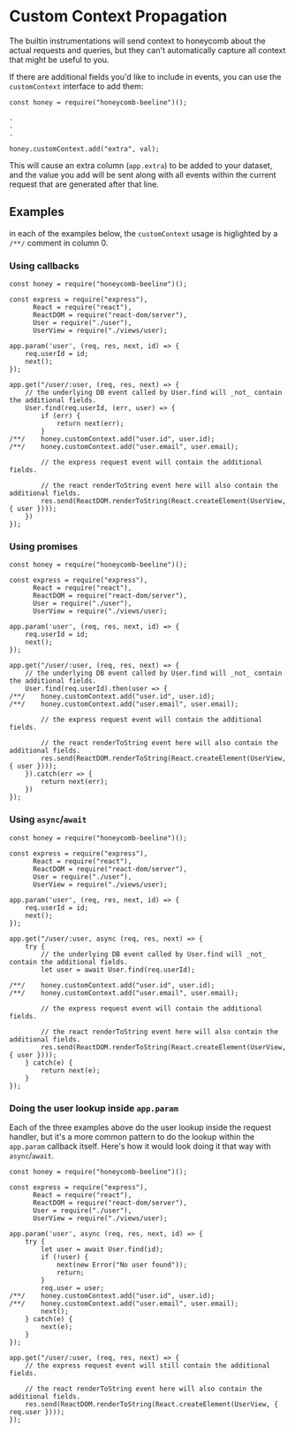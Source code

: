 # Custom Context Propagation

The builtin instrumentations will send context to honeycomb about the actual requests and queries, but they can't automatically capture all context that might be useful to you.

If there are additional fields you'd like to include in events, you can use the `customContext` interface to add them:

```
const honey = require("honeycomb-beeline")();

.
.
.

honey.customContext.add("extra", val);
```

This will cause an extra column (`app.extra`) to be added to your dataset, and the value you add will be sent along with all events within the current request that are generated after that line.

## Examples

in each of the examples below, the `customContext` usage is higlighted by a `/**/` comment in column 0.

### Using callbacks

```
const honey = require("honeycomb-beeline")();

const express = require("express"),
      React = require("react"),
      ReactDOM = require("react-dom/server"),
      User = require("./user"),
      UserView = require("./views/user);

app.param('user', (req, res, next, id) => {
    req.userId = id;
    next();
});

app.get("/user/:user, (req, res, next) => {
    // the underlying DB event called by User.find will _not_ contain the additional fields.
    User.find(req.userId, (err, user) => {
        if (err) {
            return next(err);
        }
/**/    honey.customContext.add("user.id", user.id);
/**/    honey.customContext.add("user.email", user.email);

        // the express request event will contain the additional fields.

        // the react renderToString event here will also contain the additional fields.
        res.send(ReactDOM.renderToString(React.createElement(UserView, { user })));
    })
});
```

### Using promises

```
const honey = require("honeycomb-beeline")();

const express = require("express"),
      React = require("react"),
      ReactDOM = require("react-dom/server"),
      User = require("./user"),
      UserView = require("./views/user);

app.param('user', (req, res, next, id) => {
    req.userId = id;
    next();
});

app.get("/user/:user, (req, res, next) => {
    // the underlying DB event called by User.find will _not_ contain the additional fields.
    User.find(req.userId).then(user => {
/**/    honey.customContext.add("user.id", user.id);
/**/    honey.customContext.add("user.email", user.email);

        // the express request event will contain the additional fields.

        // the react renderToString event here will also contain the additional fields.
        res.send(ReactDOM.renderToString(React.createElement(UserView, { user })));
    }).catch(err => {
        return next(err);
    })
});
```

### Using `async`/`await`

```
const honey = require("honeycomb-beeline")();

const express = require("express"),
      React = require("react"),
      ReactDOM = require("react-dom/server"),
      User = require("./user"),
      UserView = require("./views/user);

app.param('user', (req, res, next, id) => {
    req.userId = id;
    next();
});

app.get("/user/:user, async (req, res, next) => {
    try {
        // the underlying DB event called by User.find will _not_ contain the additional fields.
        let user = await User.find(req.userId);

/**/    honey.customContext.add("user.id", user.id);
/**/    honey.customContext.add("user.email", user.email);

        // the express request event will contain the additional fields.

        // the react renderToString event here will also contain the additional fields.
        res.send(ReactDOM.renderToString(React.createElement(UserView, { user })));
    } catch(e) {
        return next(e);
    }
});
```

### Doing the user lookup inside `app.param`

Each of the three examples above do the user lookup inside the request handler, but it's a more common pattern to do the lookup within the `app.param` callback itself.
Here's how it would look doing it that way with `async`/`await`.

```
const honey = require("honeycomb-beeline")();

const express = require("express"),
      React = require("react"),
      ReactDOM = require("react-dom/server"),
      User = require("./user"),
      UserView = require("./views/user);

app.param('user', async (req, res, next, id) => {
    try {
        let user = await User.find(id);
        if (!user) {
            next(new Error("No user found"));
            return;
        }
        req.user = user;
/**/    honey.customContext.add("user.id", user.id);
/**/    honey.customContext.add("user.email", user.email);
        next();
    } catch(e) {
        next(e);
    }
});

app.get("/user/:user, (req, res, next) => {
    // the express request event will still contain the additional fields.

    // the react renderToString event here will also contain the additional fields.
    res.send(ReactDOM.renderToString(React.createElement(UserView, { req.user })));
});
```
